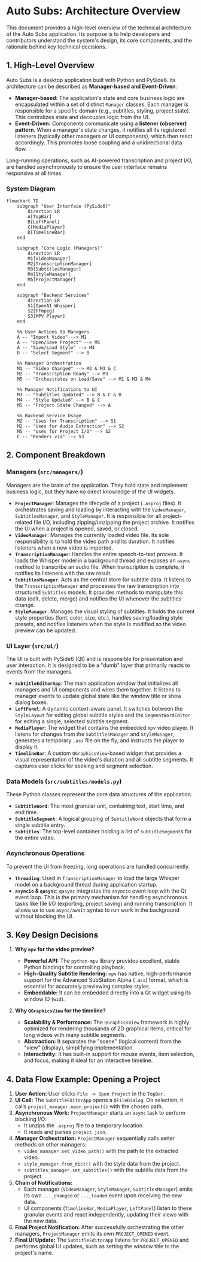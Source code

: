 # Auto Subs: Architecture Overview

This document provides a high-level overview of the technical architecture of the Auto Subs application. Its purpose is to help developers and contributors understand the system's design, its core components, and the rationale behind key technical decisions.

## 1. High-Level Overview

Auto Subs is a desktop application built with Python and PySide6. Its architecture can be described as **Manager-based and Event-Driven**.

-   **Manager-based:** The application's state and core business logic are encapsulated within a set of distinct `Manager` classes. Each manager is responsible for a specific domain (e.g., subtitles, styling, project state). This centralizes state and decouples logic from the UI.
-   **Event-Driven:** Components communicate using a **listener (observer) pattern**. When a manager's state changes, it notifies all its registered listeners (typically other managers or UI components), which then react accordingly. This promotes loose coupling and a unidirectional data flow.

Long-running operations, such as AI-powered transcription and project I/O, are handled asynchronously to ensure the user interface remains responsive at all times.

### System Diagram

```mermaid
flowchart TD
    subgraph "User Interface (PySide6)"
        direction LR
        A[TopBar]
        B[LeftPanel]
        C[MediaPlayer]
        D[TimelineBar]
    end

    subgraph "Core Logic (Managers)"
        direction LR
        M1[VideoManager]
        M2[TranscriptionManager]
        M3[SubtitlesManager]
        M4[StyleManager]
        M5[ProjectManager]
    end

    subgraph "Backend Services"
        direction LR
        S1[OpenAI Whisper]
        S2[FFmpeg]
        S3[MPV Player]
    end

    %% User Actions to Managers
    A -- "Import Video" --> M1
    A -- "Open/Save Project" --> M5
    A -- "Save/Load Style" --> M4
    D -- "Select Segment" --> B

    %% Manager Orchestration
    M1 -- "Video Changed" --> M2 & M3 & C
    M2 -- "Transcription Ready" --> M3
    M5 -- "Orchestrates on Load/Save" --> M1 & M3 & M4

    %% Manager Notifications to UI
    M3 -- "Subtitles Updated" --> B & C & D
    M4 -- "Style Updated" --> B & C
    M5 -- "Project State Changed" --> A

    %% Backend Service Usage
    M2 -- "Uses for Transcription" --> S1
    M2 -- "Uses for Audio Extraction" --> S2
    M5 -- "Uses for Project I/O" --> S2
    C -- "Renders via" --> S3
```

## 2. Component Breakdown

### Managers (`src/managers/`)

Managers are the brain of the application. They hold state and implement business logic, but they have no direct knowledge of the UI widgets.

-   **`ProjectManager`**: Manages the lifecycle of a project (`.asproj` files). It orchestrates saving and loading by interacting with the `VideoManager`, `SubtitlesManager`, and `StyleManager`. It is responsible for all project-related file I/O, including zipping/unzipping the project archive. It notifies the UI when a project is opened, saved, or closed.
-   **`VideoManager`**: Manages the currently loaded video file. Its sole responsibility is to hold the video path and its duration. It notifies listeners when a new video is imported.
-   **`TranscriptionManager`**: Handles the entire speech-to-text process. It loads the Whisper model in a background thread and exposes an `async` method to transcribe an audio file. When transcription is complete, it notifies its listeners with the raw result.
-   **`SubtitlesManager`**: Acts as the central store for subtitle data. It listens to the `TranscriptionManager` and processes the raw transcription into structured `Subtitles` models. It provides methods to manipulate this data (edit, delete, merge) and notifies the UI whenever the subtitles change.
-   **`StyleManager`**: Manages the visual styling of subtitles. It holds the current style properties (font, color, size, etc.), handles saving/loading style presets, and notifies listeners when the style is modified so the video preview can be updated.

### UI Layer (`src/ui/`)

The UI is built with PySide6 (Qt) and is responsible for presentation and user interaction. It is designed to be a "dumb" layer that primarily reacts to events from the managers.

-   **`SubtitleEditorApp`**: The main application window that initializes all managers and UI components and wires them together. It listens to manager events to update global state like the window title or show dialog boxes.
-   **`LeftPanel`**: A dynamic context-aware panel. It switches between the `StyleLayout` for editing global subtitle styles and the `SegmentWordEditor` for editing a single, selected subtitle segment.
-   **`MediaPlayer`**: The widget that contains the embedded `mpv` video player. It listens for changes from the `SubtitlesManager` and `StyleManager`, generates a temporary `.ass` file on the fly, and instructs the player to display it.
-   **`TimelineBar`**: A custom `QGraphicsView`-based widget that provides a visual representation of the video's duration and all subtitle segments. It captures user clicks for seeking and segment selection.

### Data Models (`src/subtitles/models.py`)

These Python classes represent the core data structures of the application.

-   **`SubtitleWord`**: The most granular unit, containing text, start time, and end time.
-   **`SubtitleSegment`**: A logical grouping of `SubtitleWord` objects that form a single subtitle entry.
-   **`Subtitles`**: The top-level container holding a list of `SubtitleSegment`s for the entire video.

### Asynchronous Operations

To prevent the UI from freezing, long operations are handled concurrently.

-   **`threading`**: Used in `TranscriptionManager` to load the large Whisper model on a background thread during application startup.
-   **`asyncio` & `qasync`**: `qasync` integrates the `asyncio` event loop with the Qt event loop. This is the primary mechanism for handling asynchronous tasks like file I/O (exporting, project saving) and running transcription. It allows us to use `async/await` syntax to run work in the background without blocking the UI.

## 3. Key Design Decisions

1.  **Why `mpv` for the video preview?**
    -   **Powerful API:** The `python-mpv` library provides excellent, stable Python bindings for controlling playback.
    -   **High-Quality Subtitle Rendering:** `mpv` has native, high-performance support for the Advanced SubStation Alpha (`.ass`) format, which is essential for accurately previewing complex styles.
    -   **Embeddable:** It can be embedded directly into a Qt widget using its window ID (`wid`).

2.  **Why `QGraphicsView` for the timeline?**
    -   **Scalability & Performance:** The `QGraphicsView` framework is highly optimized for rendering thousands of 2D graphical items, critical for long videos with many subtitle segments.
    -   **Abstraction:** It separates the "scene" (logical content) from the "view" (display), simplifying implementation.
    -   **Interactivity:** It has built-in support for mouse events, item selection, and focus, making it ideal for an interactive timeline.

## 4. Data Flow Example: Opening a Project

1.  **User Action:** User clicks `File -> Open Project` in the `TopBar`.
2.  **UI Call:** The `SubtitleEditorApp` opens a `QFileDialog`. On selection, it calls `project_manager.open_project()` with the chosen path.
3.  **Asynchronous Work:** `ProjectManager` starts an `async` task to perform blocking I/O:
    -   It unzips the `.asproj` file to a temporary location.
    -   It reads and parses `project.json`.
4.  **Manager Orchestration:** `ProjectManager` sequentially calls setter methods on other managers:
    -   `video_manager.set_video_path()` with the path to the extracted video.
    -   `style_manager.from_dict()` with the style data from the project.
    -   `subtitles_manager.set_subtitles()` with the subtitle data from the project.
5.  **Chain of Notifications:**
    -   Each manager (`VideoManager`, `StyleManager`, `SubtitlesManager`) emits its own `..._changed` or `..._loaded` event upon receiving the new data.
    -   UI components (`TimelineBar`, `MediaPlayer`, `LeftPanel`) listen to these granular events and react independently, updating their views with the new data.
6.  **Final Project Notification:** After successfully orchestrating the other managers, `ProjectManager` emits its own `PROJECT_OPENED` event.
7.  **Final UI Update:** The `SubtitleEditorApp` listens for `PROJECT_OPENED` and performs global UI updates, such as setting the window title to the project's name.